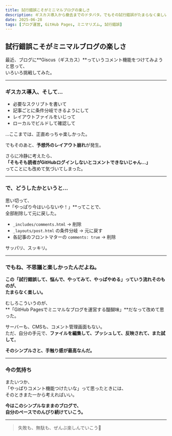 ```yaml
---
title: 試行錯誤こそがミニマルブログの楽しさ
description: ギスカス導入から撤去までのドタバタ。でもその試行錯誤がたまらなく楽しい。これがGitHub Pagesで運営するミニマルブログの醍醐味。
date: 2025-06-28
tags: [ブログ運営, GitHub Pages, ミニマリズム, 試行錯誤]
---
```


## 試行錯誤こそがミニマルブログの楽しさ

最近、ブログに**Giscus（ギスカス）**っていうコメント機能をつけてみようと思って、  
いろいろ挑戦してみた。

---

### ギスカス導入、そして…

- 必要なスクリプトを書いて  
- 記事ごとに条件分岐できるようにして  
- レイアウトファイルをいじって  
- ローカルでビルドして確認して

…ここまでは、正直めっちゃ楽しかった。

でもそのあと、**予想外のレイアウト崩れ**が発生。

さらに冷静に考えたら、  
**「そもそも読者がGitHubログインしないとコメントできないじゃん…」**  
ってことにも改めて気づいてしまった。

---

### で、どうしたかというと…

思い切って、  
**「やっぱり今はいらないや！」**ってことで、  
全部削除して元に戻した。

- `_includes/comments.html` → 削除  
- `_layouts/post.html` の条件分岐 → 元に戻す  
- 各記事のフロントマターの `comments: true` → 削除

サッパリ、スッキリ。

---

### でもね、不思議と楽しかったんだよね。

**この「試行錯誤して、悩んで、やってみて、やっぱやめる」っていう流れそのものが、  
たまらなく楽しい。**

むしろこういうのが、  
**「GitHub Pagesでミニマルなブログを運営する醍醐味」**だなって改めて思った。

サーバーも、CMSも、コメント管理画面もない。  
ただ、自分の手元で、**ファイルを編集して、プッシュして、反映されて、また試して**。

**そのシンプルさと、手触り感が最高なんだ。**

---

### 今の気持ち

またいつか、  
「やっぱりコメント機能つけたいな」って思ったときには、  
そのときまた一から考えればいい。

**今はこのシンプルなままのブログで、  
自分のペースでのんびり続けていこう。**

---

> 失敗も、無駄も、ぜんぶ楽しんでいこう🌿

<!-- Google tag (gtag.js) -->
<script async src="https://www.googletagmanager.com/gtag/js?id=G-89D1F7DMB6"></script>
<script>
  window.dataLayer = window.dataLayer || [];
  function gtag(){dataLayer.push(arguments);}
  gtag('js', new Date());

  gtag('config', 'G-89D1F7DMB6');
</script>
